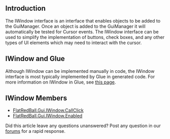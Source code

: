 ## Introduction

The IWindow interface is an interface that enables objects to be added to the GuiManager. Once an object is added to the GuiManager it will automatically be tested for Cursor events. The IWindow interface can be used to simplify the implementation of buttons, check boxes, and any other types of UI elements which may need to interact with the cursor.

## IWindow and Glue

Although IWindow can be implemented manually in code, the IWindow interface is most typically implemented by Glue in generated code. For more information on IWindow in Glue, see [this page](/documentation/tools/glue-reference/entities/glue-reference-implements-iwindow.md "Glue:Reference:Entities:Implements IWindow").

## IWindow Members

-   [FlatRedBall.Gui.IWindow.CallClick](/frb/docs/index.php?title=FlatRedBall.Gui.IWindow.CallClick "FlatRedBall.Gui.IWindow.CallClick")
-   [FlatRedBall.Gui.IWindow.Enabled](/frb/docs/index.php?title=FlatRedBall.Gui.IWindow.Enabled "FlatRedBall.Gui.IWindow.Enabled")

Did this article leave any questions unanswered? Post any question in our [forums](/frb/forum.md) for a rapid response.
